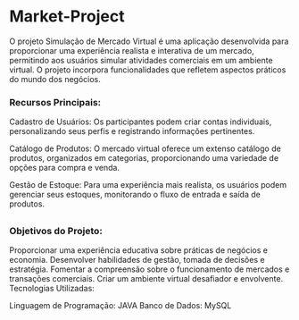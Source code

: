 # Market-Project

O projeto Simulação de Mercado Virtual é uma aplicação desenvolvida para proporcionar uma experiência realista e  interativa de um mercado, permitindo aos usuários simular atividades comerciais em um ambiente virtual. O projeto incorpora funcionalidades que refletem aspectos práticos do mundo dos negócios.

### Recursos Principais:

Cadastro de Usuários: 
Os participantes podem criar contas individuais, personalizando seus perfis e registrando informações pertinentes.

Catálogo de Produtos: 
O mercado virtual oferece um extenso catálogo de produtos, organizados em categorias, proporcionando uma variedade de opções para compra e venda.

Gestão de Estoque: 
Para uma experiência mais realista, os usuários podem gerenciar seus estoques, monitorando o fluxo de entrada e saída de produtos.

##

### Objetivos do Projeto:

Proporcionar uma experiência educativa sobre práticas de negócios e economia.
Desenvolver habilidades de gestão, tomada de decisões e estratégia.
Fomentar a compreensão sobre o funcionamento de mercados e transações comerciais.
Criar um ambiente virtual desafiador e envolvente.
Tecnologias Utilizadas:

Linguagem de Programação: JAVA
Banco de Dados: MySQL
